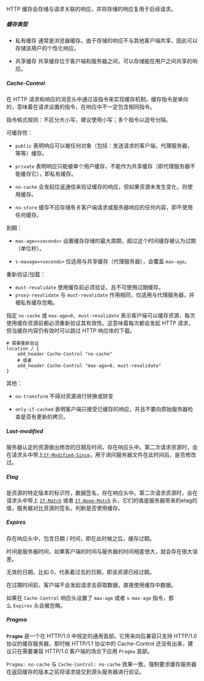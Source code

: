 HTTP 缓存会存储与请求关联的响应，并将存储的响应复用于后续请求。


##### 缓存类型

- 私有缓存
  通常是浏览器缓存。由于存储的响应不与其他客户端共享，因此可以存储该用户的个性化响应。
  
- 共享缓存
  共享缓存位于客户端和服务器之间，可以存储能在用户之间共享的响应。


##### Cache-Control

在 HTTP 请求和响应的消息头中通过该指令来实现缓存机制。缓存指令是单向的，意味着在请求设置的指令，在响应中不一定包含相同指令。

指令格式规则：不区分大小写，建议使用小写；多个指令以逗号分隔。


可缓存性：

- `public`
  表明响应可以被任何对象（包括：发送请求的客户端，代理服务器，等等）缓存。
  
- `private`
表明响应只能被单个用户缓存，不能作为共享缓存（即代理服务器不能缓存它），即私有缓存。

- `no-cache`
  会发起往返通信来验证缓存的响应，但如果资源未发生变化，则使用缓存。

- `no-store`
  缓存不应存储有关客户端请求或服务器响应的任何内容，即不使用任何缓存。


到期：

- `max-age=<seconds>`
  设置缓存存储的最大周期，超过这个时间缓存被认为过期（单位秒）。

- `s-maxage=<seconds>`
  仅适用与共享缓存（代理服务器），会覆盖 `max-age`。


重新验证/加载：

- `must-revalidate`
  使用缓存前必须验证，且不可使用过期缓存。
- `proxy-revalidate`
  与 `must-revalidate` 作用相同，仅适用与代理服务器，并被私有缓存忽略。

指定 `no-cache` 或 `max-age=0, must-revalidate` 表示客户端可以缓存资源，每次使用缓存资源前都必须重新验证其有效性。这意味着每次都会发起 HTTP 请求，但当缓存内容仍有效时可以跳过 HTTP 响应体的下载。

```nginx
# 需要重新验证
location / {
	add_header Cache-Control "no-cache"
	# 或者
	add_header Cache-Control "max-age=0, must-revalidate"
}
```


其他：

- `no-transform`
  不得对资源进行转换或转变

- `only-if-cached`
  表明客户端只接受已缓存的响应，并且不要向原始服务器检查是否有更新的拷贝。


##### Last-modified 

服务器认定的资源做出修改的日期及时间，存在响应头中。第二次请求资源时，会在请求头中带上[`If-Modified-Since`](https://developer.mozilla.org/zh-CN/docs/Web/HTTP/Headers/If-Modified-Since)，用于询问服务器文件在此时间后，是否修改过。


##### Etag

是资源的特定版本的标识符，数据签名，存在响应头中。第二次请求资源时，会在请求头中带上 [`If-Match`](https://developer.mozilla.org/zh-CN/docs/Web/HTTP/Headers/If-Match) 或者 [`If-None-Match`](https://developer.mozilla.org/zh-CN/docs/Web/HTTP/Headers/If-None-Match) 头，它们的值是服务器带来的etag的值，服务器对比资源的签名，判断是否使用缓存。


##### Expires

存在响应头中，包含日期 / 时间，即在此时候之后，缓存过期。

时间是服务器时间，如果客户端的时间与服务器的时间相差很大，就会存在很大误差。

无效的日期，比如 0，代表着过去的日期，即该资源已经过期。

在过期时间前，客户端不会发起请求去获取数据，直接使用缓存中数据。

如果在 `Cache-Control` 响应头设置了 `max-age` 或者 `s-max-age` 指令，那么 `Expires` 头会被忽略。


##### Pragma

**`Pragma`** 是一个在 HTTP/1.0 中规定的通用首部。它用来向后兼容只支持 HTTP/1.0 协议的缓存服务器，那时候 HTTP/1.1 协议中的 Cache-Control 还没有出来，建议只在需要兼容 HTTP/1.0 客户端的场合下应用 `Pragma` 首部。

`Pragma: no-cache` 与 `Cache-Control: no-cache` 效果一致。强制要求缓存服务器在返回缓存的版本之前将请求提交到源头服务器进行验证。

